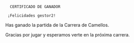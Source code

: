       CERTIFICADO DE GANADOR

     ¡Felicidades gestor2!

Has ganado la partida de la Carrera de Camellos.

Gracias por jugar y esperamos verte en la próxima carrera.
